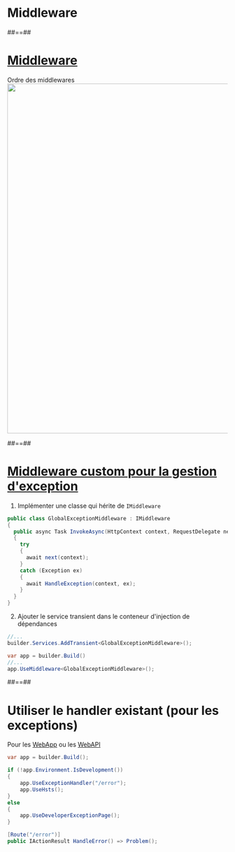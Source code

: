 <!-- .slide: class="transition bg-blue" -->

# Middleware

##==##

# [Middleware](https://learn.microsoft.com/en-us/aspnet/core/fundamentals/middleware/)

Ordre des middlewares
<img class="r-frame" src="./assets/12-ioc/middleware-pipeline.svg" height="800">

##==##

# [Middleware custom pour la gestion d'exception](https://learn.microsoft.com/en-us/aspnet/core/fundamentals/middleware/write) 

1. Implémenter une classe qui hérite de `IMiddleware`

```csharp
public class GlobalExceptionMiddleware : IMiddleware
{
  public async Task InvokeAsync(HttpContext context, RequestDelegate next)
  {
    try
    {
      await next(context);
    }
    catch (Exception ex)
    {
      await HandleException(context, ex);
    }  
  }
}
``` 

2. Ajouter le service transient dans le conteneur d'injection de dépendances

```csharp
//...
builder.Services.AddTransient<GlobalExceptionMiddleware>();

var app = builder.Build()
//...
app.UseMiddleware<GlobalExceptionMiddleware>();
```

##==##

# Utiliser le handler existant (pour les exceptions)

Pour les [WebApp](https://learn.microsoft.com/en-us/aspnet/core/fundamentals/error-handling) 
ou les [WebAPI](https://learn.microsoft.com/en-us/aspnet/core/fundamentals/error-handling-api)


```csharp
var app = builder.Build();

if (!app.Environment.IsDevelopment())
{
    app.UseExceptionHandler("/error");
    app.UseHsts();
}
else 
{
    app.UseDeveloperExceptionPage();
}
```

```csharp
[Route("/error")]
public IActionResult HandleError() => Problem();
```
